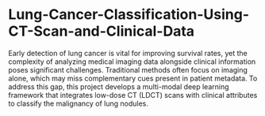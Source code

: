 # Lung-Cancer-Classification-Using-CT-Scan-and-Clinical-Data

Early detection of lung cancer is vital for improving survival rates, yet the complexity of analyzing medical imaging data alongside clinical information poses significant challenges. Traditional methods often focus on imaging alone, which may miss complementary cues present in patient metadata. To address this gap, this project develops a multi-modal deep learning framework that integrates low-dose CT (LDCT) scans with clinical attributes to classify the malignancy of lung nodules.

